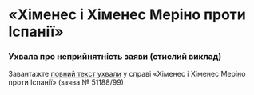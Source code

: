# «Хіменес і Хіменес Меріно проти Іспанії»

### Ухвала про неприйнятність заяви \(стислий виклад\)

Завантажте [повний текст ухвали](http://hudoc.echr.coe.int/eng?i=001-5973) у справі «Хіменес і Хіменес Меріно проти Іспанії» \(заява № 51188/99\)

